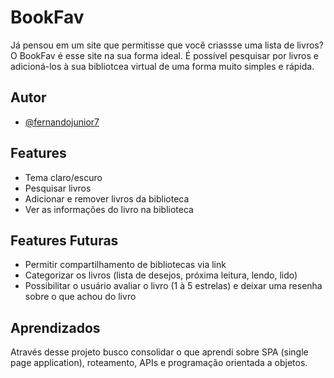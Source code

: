 # BookFav

Já pensou em um site que permitisse que você criassse uma lista de livros? O BookFav é esse site na sua forma ideal. É possível pesquisar por livros e adicioná-los à sua bibliotcea virtual de uma forma muito simples e rápida.

## Autor

- [@fernandojunior7](https://www.github.com/fernandojunior7)

## Features

- Tema claro/escuro
- Pesquisar livros
- Adicionar e remover livros da biblioteca
- Ver as informações do livro na biblioteca

## Features Futuras

- Permitir compartilhamento de bibliotecas via link
- Categorizar os livros (lista de desejos, próxima leitura, lendo, lido)
- Possibilitar o usuário avaliar o livro (1 à 5 estrelas) e deixar uma resenha sobre o que achou do livro

## Aprendizados

Através desse projeto busco consolidar o que aprendi sobre SPA (single page application), roteamento, APIs e programação orientada a objetos.

